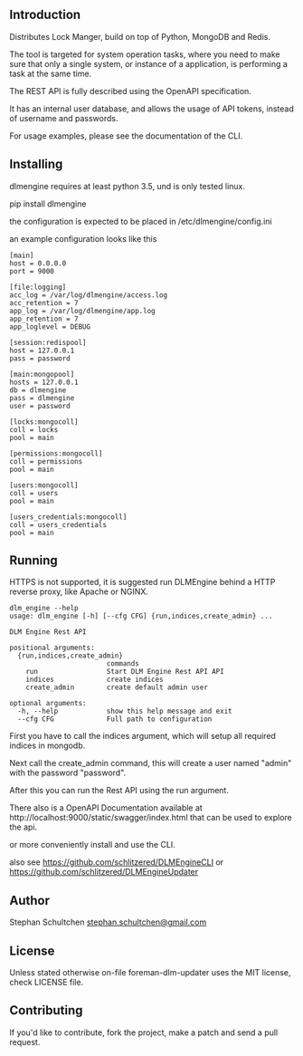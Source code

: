 Introduction
------------
Distributes Lock Manger, build on top of Python, MongoDB and Redis.

The tool is targeted for system operation tasks, where you need to make sure that only
a single system, or instance of a application, is performing a task at the same time.

The REST API is fully described using the OpenAPI specification.

It has an internal user database, and allows the usage of API tokens, instead of username and passwords.

For usage examples, please see the documentation of the CLI.


Installing
----------
dlmengine requires at least python 3.5, und is only tested linux.

pip install dlmengine

the configuration is expected to be placed in /etc/dlmengine/config.ini

an example configuration looks like this

```
[main]
host = 0.0.0.0
port = 9000

[file:logging]
acc_log = /var/log/dlmengine/access.log
acc_retention = 7
app_log = /var/log/dlmengine/app.log
app_retention = 7
app_loglevel = DEBUG

[session:redispool]
host = 127.0.0.1
pass = password

[main:mongopool]
hosts = 127.0.0.1
db = dlmengine
pass = dlmengine
user = password

[locks:mongocoll]
coll = locks
pool = main

[permissions:mongocoll]
coll = permissions
pool = main

[users:mongocoll]
coll = users
pool = main

[users_credentials:mongocoll]
coll = users_credentials
pool = main

```

Running
-------
HTTPS is not supported, it is suggested run DLMEngine behind a HTTP reverse proxy, like Apache or NGINX.

```
dlm_engine --help
usage: dlm_engine [-h] [--cfg CFG] {run,indices,create_admin} ...

DLM Engine Rest API

positional arguments:
  {run,indices,create_admin}
                        commands
    run                 Start DLM Engine Rest API API
    indices             create indices
    create_admin        create default admin user

optional arguments:
  -h, --help            show this help message and exit
  --cfg CFG             Full path to configuration

```

First you have to call the indices argument, which will setup all required indices in mongodb.

Next call the create_admin command, this will create a user named "admin" with the password "password".

After this you can run the Rest API using the run argument.

There also is a OpenAPI Documentation available at http://localhost:9000/static/swagger/index.html that can be used to explore the api.

or more conveniently install and use the CLI.

also see https://github.com/schlitzered/DLMEngineCLI or https://github.com/schlitzered/DLMEngineUpdater




Author
------

Stephan Schultchen <stephan.schultchen@gmail.com>

License
-------

Unless stated otherwise on-file foreman-dlm-updater uses the MIT license,
check LICENSE file.

Contributing
------------

If you'd like to contribute, fork the project, make a patch and send a pull
request.